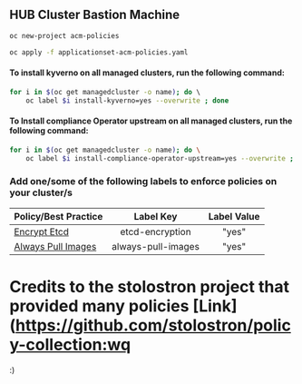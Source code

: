 
## HUB Cluster Bastion Machine

```bash
oc new-project acm-policies 

oc apply -f applicationset-acm-policies.yaml 
```

#### To install kyverno on all managed clusters, run the following command:
```bash
for i in $(oc get managedcluster -o name); do \ 
    oc label $i install-kyverno=yes --overwrite ; done

```
#### To Install compliance Operator upstream on all managed clusters, run the following command:
```bash 
for i in $(oc get managedcluster -o name); do \
    oc label $i install-compliance-operator-upstream=yes --overwrite ; done
```



### Add one/some of the following labels to enforce policies on your cluster/s

| Policy/Best Practice                                                                          | Label Key            | Label Value |
| :------------                                                                                 |:--------------------:| :----:|  
| [Encrypt Etcd](policies/best-practices-enforced-by-acm/etcd-encryption)                       | etcd-encryption      | "yes" |
| [Always Pull Images](policies/best-practices-enforced-by-kyverno/always-pull-images)          | always-pull-images   | "yes" |

# Credits to the stolostron project that provided many policies [Link](https://github.com/stolostron/policy-collection:wq
:)
